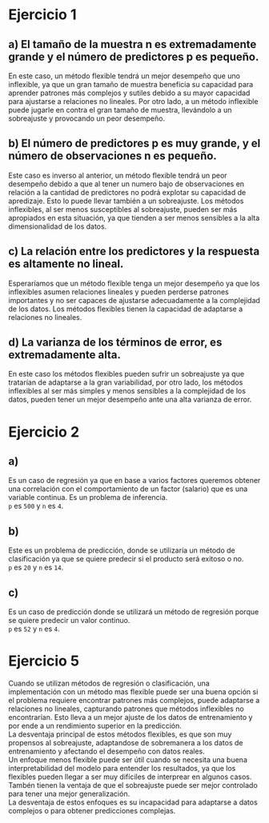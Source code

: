 # Ejercicio 1
## a) El tamaño de la muestra n es extremadamente grande y el número de predictores p es pequeño.
En este caso, un método flexible tendrá un mejor desempeño que uno inflexible, ya que un gran tamaño de muestra beneficia su capacidad para aprender patrones más complejos y sutiles debido a su mayor capacidad para ajustarse a relaciones no lineales. Por otro lado, a un método inflexible puede jugarle en contra el gran tamaño de muestra, llevándolo a un sobreajuste y provocando un peor desempeño.
## b) El número de predictores p es muy grande, y el número de observaciones n es pequeño.
Este caso es inverso al anterior, un método flexible tendrá un peor desempeño debido a que al tener un numero bajo de observaciones en relación a la cantidad de predictores no podrá explotar su capacidad de apredizaje. Esto lo puede llevar también a un sobreajuste. Los métodos inflexibles, al ser menos susceptibles al sobreajuste, pueden ser más apropiados en esta situación, ya que tienden a ser menos sensibles a la alta dimensionalidad de los datos.
## c) La relación entre los predictores y la respuesta es altamente no lineal.
Esperaríamos que un método flexible tenga un mejor desempeño ya que los inflexibles asumen relaciones lineales y pueden perderse patrones importantes y no ser capaces de ajustarse adecuadamente a la complejidad de los datos. Los métodos flexibles tienen la capacidad de adaptarse a relaciones no lineales.
## d) La varianza de los términos de error, es extremadamente alta.
En este caso los métodos flexibles pueden sufrir un sobreajuste ya que tratarían de adaptarse a la gran variabilidad, por otro lado, los métodos inflexibles al ser más simples y menos sensibles a la complejidad de los datos, pueden tener un mejor desempeño ante una alta varianza de error.

# Ejercicio 2
## a)
Es un caso de regresión ya que en base a varios factores queremos obtener una correlación con el comportamiento de un factor (salario) que es una variable continua. Es un problema de inferencia.  
`p` es `500` y `n` es `4`.  
## b)
Este es un problema de predicción, donde se utilizaría un método de clasificación ya que se quiere predecir si el producto será exitoso o no.  
`p` es `20` y `n` es `14`.
## c)
Es un caso de predicción donde se utilizará un método de regresión porque se quiere predecir un valor continuo.  
`p` es `52` y `n` es `4`.

# Ejercicio 5
Cuando se utilizan métodos de regresión o clasificación, una implementación con un método mas flexible puede ser una buena opción si el problema requiere encontrar patrones más complejos, puede adaptarse a relaciones no lineales, capturando patrones que métodos inflexibles no encontrarían. Esto lleva a un mejor ajuste de los datos de entrenamiento y por ende a un rendimiento superior en la predicción.  
La desventaja principal de estos métodos flexibles, es que son muy propensos al sobreajuste, adaptandose de sobremanera a los datos de entrenamiento y afectando el desempeño con datos reales.  
Un enfoque menos flexible puede ser útil cuando se necesita una buena interpretabilidad del modelo para entender los resultados, ya que los flexibles pueden llegar a ser muy difíciles de interprear en algunos casos. Tambén tienen la ventaja de que el sobreajuste puede ser mejor controlado para tener una mejor generalización.  
La desventaja de estos enfoques es su incapacidad para adaptarse a datos complejos o para obtener predicciones complejas.
